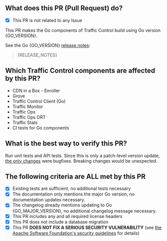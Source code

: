 <!--
************ STOP!! ************
If this Pull Request is intended to fix a security vulnerability, DO NOT submit it! Instead, contact
the Apache Software Foundation Security Team at security@trafficcontrol.apache.org and follow the
guidelines at https://www.apache.org/security/ regarding vulnerability disclosure.
-->
## What does this PR (Pull Request) do?
<!-- Explain the changes you made here. If this fixes an Issue, identify it by
replacing the text in the checkbox item with the Issue number e.g.

- [x] This PR fixes #9001 OR is not related to any Issue

^ This will automatically close Issue number 9001 when the Pull Request is
merged (The '#' is important).

Be sure you check the box properly, see the "The following criteria are ALL
met by this PR" section for details.
-->
- [x] This PR is not related to any Issue<!-- You can check for an issue here: https://github.com/apache/trafficcontrol/issues -->


This PR makes the Go components of Traffic Control build using Go version {GO_VERSION}.

See the Go {GO_VERSION} [release notes](https://golang.org/doc/devel/release.html#go{GO_MAJOR_VERSION}):

<!--
The release notes are licensed with the Go license.

Copyright (c) 2009 The Go Authors. All rights reserved.

Redistribution and use in source and binary forms, with or without
modification, are permitted provided that the following conditions are
met:

   * Redistributions of source code must retain the above copyright
notice, this list of conditions and the following disclaimer.
   * Redistributions in binary form must reproduce the above
copyright notice, this list of conditions and the following disclaimer
in the documentation and/or other materials provided with the
distribution.
   * Neither the name of Google Inc. nor the names of its
contributors may be used to endorse or promote products derived from
this software without specific prior written permission.

THIS SOFTWARE IS PROVIDED BY THE COPYRIGHT HOLDERS AND CONTRIBUTORS
"AS IS" AND ANY EXPRESS OR IMPLIED WARRANTIES, INCLUDING, BUT NOT
LIMITED TO, THE IMPLIED WARRANTIES OF MERCHANTABILITY AND FITNESS FOR
A PARTICULAR PURPOSE ARE DISCLAIMED. IN NO EVENT SHALL THE COPYRIGHT
OWNER OR CONTRIBUTORS BE LIABLE FOR ANY DIRECT, INDIRECT, INCIDENTAL,
SPECIAL, EXEMPLARY, OR CONSEQUENTIAL DAMAGES (INCLUDING, BUT NOT
LIMITED TO, PROCUREMENT OF SUBSTITUTE GOODS OR SERVICES; LOSS OF USE,
DATA, OR PROFITS; OR BUSINESS INTERRUPTION) HOWEVER CAUSED AND ON ANY
THEORY OF LIABILITY, WHETHER IN CONTRACT, STRICT LIABILITY, OR TORT
(INCLUDING NEGLIGENCE OR OTHERWISE) ARISING IN ANY WAY OUT OF THE USE
OF THIS SOFTWARE, EVEN IF ADVISED OF THE POSSIBILITY OF SUCH DAMAGE.
-->
> {RELEASE_NOTES}

## Which Traffic Control components are affected by this PR?
<!-- Please delete all components from this list that are NOT affected by this
Pull Request. Also, feel free to add the name of a tool or script that is
affected but not on the list.

Additionally, if this Pull Request does NOT affect documentation, please
explain why documentation is not required. -->

- CDN in a Box - Enroller
- Grove
- Traffic Control Client (Go)
- Traffic Monitor
- Traffic Ops
- Traffic Ops ORT
- Traffic Stats
- CI tests for Go components

## What is the best way to verify this PR?
<!-- Please include here ALL the steps necessary to test your Pull Request. If
it includes tests (and most should), outline here the steps needed to run the
tests. If not, lay out the manual testing procedure and please explain why
tests are unnecessary for this Pull Request. -->
Run unit tests and API tests. Since this is only a patch-level version update, [the only changes]({MILESTONE_URL}?closed=1) were bugfixes. Breaking changes would be unexpected.

## The following criteria are ALL met by this PR
<!-- Check the boxes to signify that the associated statement is true. To
"check a box", replace the space inside of the square brackets with an 'x'.
e.g.

- [ x] <- Wrong
- [x ] <- Wrong
- [] <- Wrong
- [*] <- Wrong
- [x] <- Correct!

-->

- [x] Existing tests are sufficient, no additional tests necessary
- [x] The documentation only mentions the major Go version, no documentation updates necessary.
- [x] The changelog already mentions updating to Go {GO_MAJOR_VERSION}, no additional changelog message necessary.
- [x] This PR includes any and all required license headers
- [x] This PR does not include a database migration
- [x] This PR **DOES NOT FIX A SERIOUS SECURITY VULNERABILITY** (see [the Apache Software Foundation's security guidelines](https://www.apache.org/security/) for details)

<!--
Licensed to the Apache Software Foundation (ASF) under one
or more contributor license agreements.  See the NOTICE file
distributed with this work for additional information
regarding copyright ownership.  The ASF licenses this file
to you under the Apache License, Version 2.0 (the
"License"); you may not use this file except in compliance
with the License.  You may obtain a copy of the License at

    http://www.apache.org/licenses/LICENSE-2.0

Unless required by applicable law or agreed to in writing,
software distributed under the License is distributed on an
"AS IS" BASIS, WITHOUT WARRANTIES OR CONDITIONS OF ANY
KIND, either express or implied.  See the License for the
specific language governing permissions and limitations
under the License.
-->

